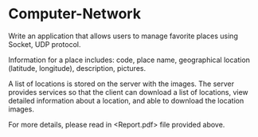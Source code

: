 # Computer-Network
<Favourite Places>
Write an application that allows users to manage favorite places using Socket, UDP protocol. 

Information for a place includes: code, place name, geographical location (latitude, longitude), description, pictures.

A list of locations is stored on the server with the images. The server provides services so that the client can download a list of locations, view detailed information about a location, and able to download the location images.

For more details, please read in <Report.pdf> file provided above.

